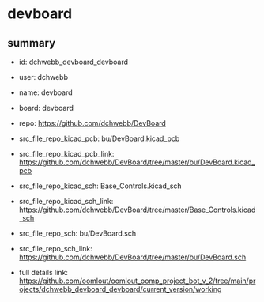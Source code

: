 # devboard
 
## summary 
* id: dchwebb_devboard_devboard
* user: dchwebb
* name: devboard
* board: devboard
* repo: https://github.com/dchwebb/DevBoard
* src_file_repo_kicad_pcb: bu/DevBoard.kicad_pcb
* src_file_repo_kicad_pcb_link: https://github.com/dchwebb/DevBoard/tree/master/bu/DevBoard.kicad_pcb
* src_file_repo_kicad_sch: Base_Controls.kicad_sch
* src_file_repo_kicad_sch_link: https://github.com/dchwebb/DevBoard/tree/master/Base_Controls.kicad_sch

* src_file_repo_sch: bu/DevBoard.sch
* src_file_repo_sch_link: https://github.com/dchwebb/DevBoard/tree/master/bu/DevBoard.sch
* full details link: https://github.com/oomlout/oomlout_oomp_project_bot_v_2/tree/main/projects/dchwebb_devboard_devboard/current_version/working  






